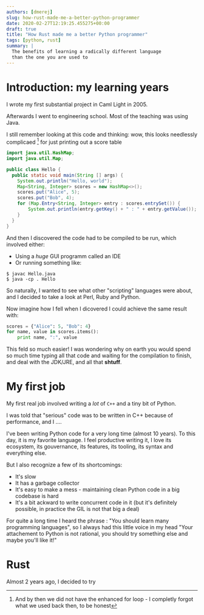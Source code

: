 ```yaml
---
authors: [dmerej]
slug: how-rust-made-me-a-better-python-programmer
date: 2020-02-27T12:19:25.455275+00:00
draft: true
title: "How Rust made me a better Python programmer"
tags: [python, rust]
summary: |
  The benefits of learning a radically different language
  than the one you are used to
---
```


# Introduction: my learning years

I wrote my first substantial project in Caml Light in 2005.

Afterwards I went to engineering school. Most of the teaching was using Java.

I still remember looking at this code and thinking: wow, this looks
needlessly complicaed [^1] for just printing out a score table

```java
import java.util.HashMap;
import java.util.Map;

public class Hello {
  public static void main(String [] args) {
    System.out.println("Hello, world");
    Map<String, Integer> scores = new HashMap<>();
    scores.put("Alice", 5);
    scores.put("Bob", 4);
    for (Map.Entry<String, Integer> entry : scores.entrySet()) {
        System.out.println(entry.getKey() + " : " + entry.getValue());
    }
  }
}
```

And then I discovered the code had to be compiled to be run, which involved either:
* Using a _huge_ GUI programm called an IDE
* Or running something like:

```console
$ javac Hello.java
$ java -cp . Hello
```

So naturally, I wanted to see what other "scripting" languages were about, and I decided to
take a look at Perl, Ruby and Python.

Now imagine how I fell when I dicovered I could achieve the same result with:

```python
scores = {"Alice": 5, "Bob": 4}
for name, value in scores.items():
    print name, ":", value
```

This feld so much easier! I was wondering why on earth you would spend so much time
typing all that code and waiting for the compilation to finish, and deal with the JDK/JRE,
and all that __shtuff__.

# My first job

My first real job involved writing a _lot_ of `C++` and a tiny bit of Python.

I was told that "serious" code was to be written in C++ because of performance,
and I ....



I've been writing Python code for a very long time (almost 10 years). To
this day, it is my favorite language. I feel productive writing it,
I love its ecosystem, its gouvernance, its features, its tooling, its
syntax and everything else.


But I also recognize a few of its shortcomings:

* It's slow
* It has a garbage collector
* It's easy to make a mess - maintaining clean Python code in a big codebase is hard
* It's a bit ackward to write concurrent code in it (but it's definitely possible, in practice
  the GIL is not that big a deal)

For quite a long time I heard the phrase : "You should learn many programming languages", so
I always had this little voice in my head "Your attachement to Python is not rational, you should
try something else and maybe you'll like it!"

# Rust

Almost 2 years ago, I decided to try


[^1]: And by then we did not have the enhanced for loop - I completly forgot what we used back then, to be honest
